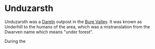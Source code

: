 # Unduzarsth

Unduzarsth was a [Dareln](/understone/people/groups/dareln.md) outpost in the [Bure Valley](/understone/places/bure_valley.md). It was known as Underhill to the humans of the area, which was a mistranslation from the Dwarven name which means "under forest". 

During the 